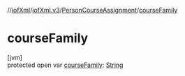 //[iofXml](../../../index.md)/[iofXml.v3](../index.md)/[PersonCourseAssignment](index.md)/[courseFamily](course-family.md)

# courseFamily

[jvm]\
protected open var [courseFamily](course-family.md): [String](https://docs.oracle.com/javase/8/docs/api/java/lang/String.html)
